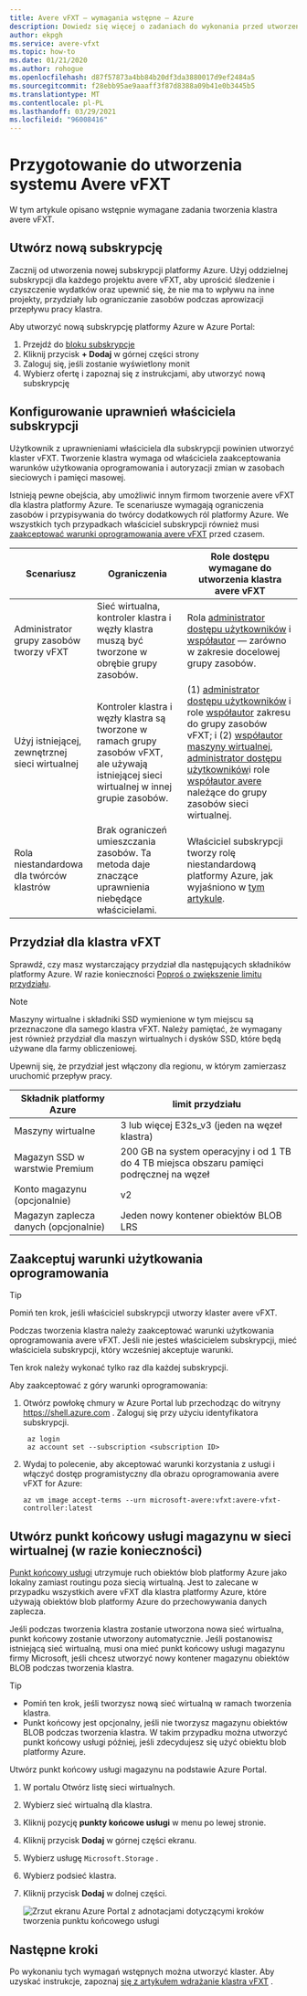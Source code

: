 ```yaml
---
title: Avere vFXT — wymagania wstępne — Azure
description: Dowiedz się więcej o zadaniach do wykonania przed utworzeniem klastra w programie avere vFXT for Azure, w tym o korzystaniu z subskrypcji, przydziałów i punktów końcowych usługi Storage.
author: ekpgh
ms.service: avere-vfxt
ms.topic: how-to
ms.date: 01/21/2020
ms.author: rohogue
ms.openlocfilehash: d87f57873a4bb84b20df3da3880017d9ef2484a5
ms.sourcegitcommit: f28ebb95ae9aaaff3f87d8388a09b41e0b3445b5
ms.translationtype: MT
ms.contentlocale: pl-PL
ms.lasthandoff: 03/29/2021
ms.locfileid: "96008416"
---
```

# <a name="prepare-to-create-the-avere-vfxt"></a>Przygotowanie do utworzenia systemu Avere vFXT

W tym artykule opisano wstępnie wymagane zadania tworzenia klastra avere vFXT.

## <a name="create-a-new-subscription"></a>Utwórz nową subskrypcję

Zacznij od utworzenia nowej subskrypcji platformy Azure. Użyj oddzielnej subskrypcji dla każdego projektu avere vFXT, aby uprościć śledzenie i czyszczenie wydatków oraz upewnić się, że nie ma to wpływu na inne projekty, przydziały lub ograniczanie zasobów podczas aprowizacji przepływu pracy klastra.

Aby utworzyć nową subskrypcję platformy Azure w Azure Portal:

1. Przejdź do [bloku subskrypcje](https://ms.portal.azure.com/#blade/Microsoft_Azure_Billing/SubscriptionsBlade)
1. Kliknij przycisk **+ Dodaj** w górnej części strony
1. Zaloguj się, jeśli zostanie wyświetlony monit
1. Wybierz ofertę i zapoznaj się z instrukcjami, aby utworzyć nową subskrypcję

## <a name="configure-subscription-owner-permissions"></a>Konfigurowanie uprawnień właściciela subskrypcji

Użytkownik z uprawnieniami właściciela dla subskrypcji powinien utworzyć klaster vFXT. Tworzenie klastra wymaga od właściciela zaakceptowania warunków użytkowania oprogramowania i autoryzacji zmian w zasobach sieciowych i pamięci masowej.

Istnieją pewne obejścia, aby umożliwić innym firmom tworzenie avere vFXT dla klastra platformy Azure. Te scenariusze wymagają ograniczenia zasobów i przypisywania do twórcy dodatkowych ról platformy Azure. We wszystkich tych przypadkach właściciel subskrypcji również musi [zaakceptować warunki oprogramowania avere vFXT](#accept-software-terms) przed czasem.

| Scenariusz | Ograniczenia | Role dostępu wymagane do utworzenia klastra avere vFXT |
|----------|--------|-------|
| Administrator grupy zasobów tworzy vFXT | Sieć wirtualna, kontroler klastra i węzły klastra muszą być tworzone w obrębie grupy zasobów. | Rola [administrator dostępu użytkowników](../role-based-access-control/built-in-roles.md#user-access-administrator) i [współautor](../role-based-access-control/built-in-roles.md#contributor) — zarówno w zakresie docelowej grupy zasobów. |
| Użyj istniejącej, zewnętrznej sieci wirtualnej | Kontroler klastra i węzły klastra są tworzone w ramach grupy zasobów vFXT, ale używają istniejącej sieci wirtualnej w innej grupie zasobów. | (1) [administrator dostępu użytkowników](../role-based-access-control/built-in-roles.md#user-access-administrator) i role [współautor](../role-based-access-control/built-in-roles.md#contributor) zakresu do grupy zasobów vFXT; i (2) [współautor maszyny wirtualnej](../role-based-access-control/built-in-roles.md#virtual-machine-contributor), [administrator dostępu użytkowników](../role-based-access-control/built-in-roles.md#user-access-administrator)i role [współautor avere](../role-based-access-control/built-in-roles.md#avere-contributor) należące do grupy zasobów sieci wirtualnej. |
| Rola niestandardowa dla twórców klastrów | Brak ograniczeń umieszczania zasobów. Ta metoda daje znaczące uprawnienia niebędące właścicielami. | Właściciel subskrypcji tworzy rolę niestandardową platformy Azure, jak wyjaśniono w [tym artykule](avere-vfxt-non-owner.md). |

## <a name="quota-for-the-vfxt-cluster"></a>Przydział dla klastra vFXT

Sprawdź, czy masz wystarczający przydział dla następujących składników platformy Azure. W razie konieczności [Poproś o zwiększenie limitu przydziału](../azure-portal/supportability/resource-manager-core-quotas-request.md).

> [!NOTE]
> Maszyny wirtualne i składniki SSD wymienione w tym miejscu są przeznaczone dla samego klastra vFXT. Należy pamiętać, że wymagany jest również przydział dla maszyn wirtualnych i dysków SSD, które będą używane dla farmy obliczeniowej.
>
> Upewnij się, że przydział jest włączony dla regionu, w którym zamierzasz uruchomić przepływ pracy.

|Składnik platformy Azure|limit przydziału|
|----------|-----------|
|Maszyny wirtualne|3 lub więcej E32s_v3 (jeden na węzeł klastra) |
|Magazyn SSD w warstwie Premium|200 GB na system operacyjny i od 1 TB do 4 TB miejsca obszaru pamięci podręcznej na węzeł |
|Konto magazynu (opcjonalnie) |v2|
|Magazyn zaplecza danych (opcjonalnie) |Jeden nowy kontener obiektów BLOB LRS |
<!-- this table also appears in the overview - update it there if updating here -->

## <a name="accept-software-terms"></a>Zaakceptuj warunki użytkowania oprogramowania

> [!TIP]
> Pomiń ten krok, jeśli właściciel subskrypcji utworzy klaster avere vFXT.

Podczas tworzenia klastra należy zaakceptować warunki użytkowania oprogramowania avere vFXT. Jeśli nie jesteś właścicielem subskrypcji, mieć właściciela subskrypcji, który wcześniej akceptuje warunki.

Ten krok należy wykonać tylko raz dla każdej subskrypcji.

Aby zaakceptować z góry warunki oprogramowania:

1. Otwórz powłokę chmury w Azure Portal lub przechodząc do witryny <https://shell.azure.com> . Zaloguj się przy użyciu identyfikatora subskrypcji.

   ```azurecli
    az login
    az account set --subscription <subscription ID>
   ```

1. Wydaj to polecenie, aby akceptować warunki korzystania z usługi i włączyć dostęp programistyczny dla obrazu oprogramowania avere vFXT for Azure:

   ```azurecli
   az vm image accept-terms --urn microsoft-avere:vfxt:avere-vfxt-controller:latest
   ```

## <a name="create-a-storage-service-endpoint-in-your-virtual-network-if-needed"></a>Utwórz punkt końcowy usługi magazynu w sieci wirtualnej (w razie konieczności)

[Punkt końcowy usługi](../virtual-network/virtual-network-service-endpoints-overview.md) utrzymuje ruch obiektów blob platformy Azure jako lokalny zamiast routingu poza siecią wirtualną. Jest to zalecane w przypadku wszystkich avere vFXT dla klastra platformy Azure, które używają obiektów blob platformy Azure do przechowywania danych zaplecza.

Jeśli podczas tworzenia klastra zostanie utworzona nowa sieć wirtualna, punkt końcowy zostanie utworzony automatycznie. Jeśli postanowisz istniejącą sieć wirtualną, musi ona mieć punkt końcowy usługi magazynu firmy Microsoft, jeśli chcesz utworzyć nowy kontener magazynu obiektów BLOB podczas tworzenia klastra.<!-- if there is no endpoint in that situation, the cluster creation will fail -->

> [!TIP]
>
>* Pomiń ten krok, jeśli tworzysz nową sieć wirtualną w ramach tworzenia klastra.
>* Punkt końcowy jest opcjonalny, jeśli nie tworzysz magazynu obiektów BLOB podczas tworzenia klastra. W takim przypadku można utworzyć punkt końcowy usługi później, jeśli zdecydujesz się użyć obiektu blob platformy Azure.

Utwórz punkt końcowy usługi magazynu na podstawie Azure Portal.

1. W portalu Otwórz listę sieci wirtualnych.
1. Wybierz sieć wirtualną dla klastra.
1. Kliknij pozycję **punkty końcowe usługi** w menu po lewej stronie.
1. Kliknij przycisk **Dodaj** w górnej części ekranu.
1. Wybierz usługę ``Microsoft.Storage`` .
1. Wybierz podsieć klastra.
1. Kliknij przycisk **Dodaj** w dolnej części.

   ![Zrzut ekranu Azure Portal z adnotacjami dotyczącymi kroków tworzenia punktu końcowego usługi](media/avere-vfxt-service-endpoint.png)

## <a name="next-steps"></a>Następne kroki

Po wykonaniu tych wymagań wstępnych można utworzyć klaster. Aby uzyskać instrukcje, zapoznaj [się z artykułem wdrażanie klastra vFXT](avere-vfxt-deploy.md) .
